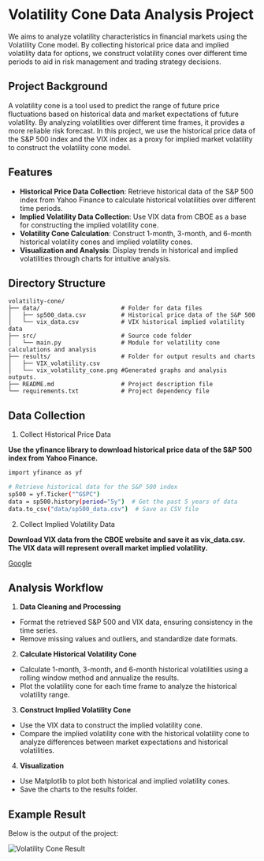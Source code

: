 # Volatility Cone Data Analysis Project

We aims to analyze volatility characteristics in financial markets using the Volatility Cone model. By collecting historical price data and implied volatility data for options, we construct volatility cones over different time periods to aid in risk management and trading strategy decisions.

## Project Background
A volatility cone is a tool used to predict the range of future price fluctuations based on historical data and market expectations of future volatility. By analyzing volatilities over different time frames, it provides a more reliable risk forecast. In this project, we use the historical price data of the S&P 500 index and the VIX index as a proxy for implied market volatility to construct the volatility cone model.

## Features
- **Historical Price Data Collection**: Retrieve historical data of the S&P 500 index from Yahoo Finance to calculate historical volatilities over different time periods.
- **Implied Volatility Data Collection**: Use VIX data from CBOE as a base for constructing the implied volatility cone.
- **Volatility Cone Calculation**: Construct 1-month, 3-month, and 6-month historical volatility cones and implied volatility cones.
- **Visualization and Analysis**: Display trends in historical and implied volatilities through charts for intuitive analysis.
   
## Directory Structure
```plaintext
volatility-cone/
├── data/                       # Folder for data files
│   ├── sp500_data.csv          # Historical price data of the S&P 500
│   └── vix_data.csv            # VIX historical implied volatility data
├── src/                        # Source code folder
│   └── main.py                 # Module for volatility cone calculations and analysis
├── results/                    # Folder for output results and charts
│   ├── VIX_volatility.csv 
│   └── vix_volatility_cone.png #Generated graphs and analysis outputs.
├── README.md                   # Project description file
└── requirements.txt            # Project dependency file
```


## Data Collection

1. Collect Historical Price Data

**Use the yfinance library to download historical price data of the S&P 500 index from Yahoo Finance.**
   ```bash
  import yfinance as yf

  # Retrieve historical data for the S&P 500 index
  sp500 = yf.Ticker("^GSPC")
  data = sp500.history(period="5y")  # Get the past 5 years of data
  data.to_csv("data/sp500_data.csv")  # Save as CSV file
 ```

2. Collect Implied Volatility Data
 
 **Download VIX data from the CBOE website and save it as vix_data.csv. The VIX data will represent overall market implied volatility.**

 [Google](https://www.cboe.com)


## Analysis Workflow

1. **Data Cleaning and Processing**

 - Format the retrieved S&P 500 and VIX data, ensuring consistency in the time series.
 - Remove missing values and outliers, and standardize date formats.

2. **Calculate Historical Volatility Cone**

 - Calculate 1-month, 3-month, and 6-month historical volatilities using a rolling window method and annualize the results.
 - Plot the volatility cone for each time frame to analyze the historical volatility range.

3. **Construct Implied Volatility Cone**

 - Use the VIX data to construct the implied volatility cone.
 - Compare the implied volatility cone with the historical volatility cone to analyze differences between market expectations and historical volatilities.

4. **Visualization**

 - Use Matplotlib to plot both historical and implied volatility cones.
 - Save the charts to the results folder.

## Example Result

Below is the output of the project:

![Volatility Cone Result](results/vix_volatility_cone.png)
